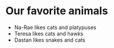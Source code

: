 # Our favorite animals

- Na-Rae likes cats and platypuses
- Teresa likes cats and hawks
- Dastan likes snakes and cats

